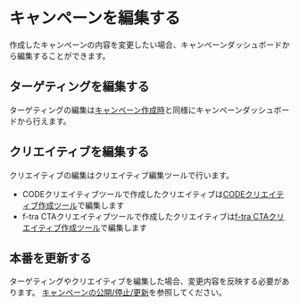 # キャンペーンを編集する

作成したキャンペーンの内容を変更したい場合、キャンペーンダッシュボードから編集することができます。


## ターゲティングを編集する

ターゲティングの編集は[キャンペーン作成時](./targeting.md)と同様にキャンペーンダッシュボードから行えます。


## クリエイティブを編集する

クリエイティブの編集はクリエイティブ編集ツールで行います。
* CODEクリエイティブツールで作成したクリエイティブは[CODEクリエイティブ作成ツール](./creativetool.md)で編集します
* f-tra CTAクリエイティブツールで作成したクリエイティブは[f-tra CTAクリエイティブ作成ツール](./f-tra-creativetool.md)で編集します


## 本番を更新する

ターゲティングやクリエイティブを編集した場合、変更内容を反映する必要があります。
[キャンペーンの公開/停止/更新](./release-stop-update.md)を参照してください。


